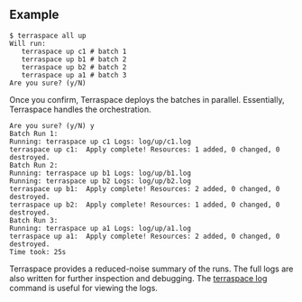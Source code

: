 ## Example

    $ terraspace all up
    Will run:
       terraspace up c1 # batch 1
       terraspace up b1 # batch 2
       terraspace up b2 # batch 2
       terraspace up a1 # batch 3
    Are you sure? (y/N)

Once you confirm, Terraspace deploys the batches in parallel. Essentially, Terraspace handles the orchestration.

    Are you sure? (y/N) y
    Batch Run 1:
    Running: terraspace up c1 Logs: log/up/c1.log
    terraspace up c1:  Apply complete! Resources: 1 added, 0 changed, 0 destroyed.
    Batch Run 2:
    Running: terraspace up b1 Logs: log/up/b1.log
    Running: terraspace up b2 Logs: log/up/b2.log
    terraspace up b1:  Apply complete! Resources: 2 added, 0 changed, 0 destroyed.
    terraspace up b2:  Apply complete! Resources: 1 added, 0 changed, 0 destroyed.
    Batch Run 3:
    Running: terraspace up a1 Logs: log/up/a1.log
    terraspace up a1:  Apply complete! Resources: 2 added, 0 changed, 0 destroyed.
    Time took: 25s

Terraspace provides a reduced-noise summary of the runs. The full logs are also written for further inspection and debugging. The [terraspace log](https://terraspace.cloud/reference/terraspace-log/) command is useful for viewing the logs.
